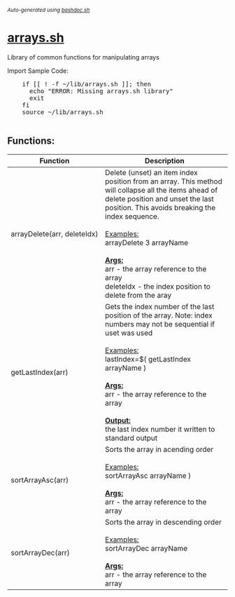 <small><i>Auto-generated using [bashdoc.sh](https://github.com/alejandro-godinez/UsefulScripts/blob/trunk/bashdoc/bashdoc.sh)</i></small>
# [arrays.sh](../arrays.sh)

 Library of common functions for manipulating arrays

Import Sample Code:
  <pre>
    if [[ ! -f ~/lib/arrays.sh ]]; then
      echo "ERROR: Missing arrays.sh library"
      exit
    fi
    source ~/lib/arrays.sh
  </pre>


## Functions:
| Function | Description |
|----------|-------------|
| arrayDelete(arr,&nbsp;deleteIdx) | Delete (unset) an item index position from an array. This method will  collapse all the items ahead of delete position and unset the last position.  This avoids breaking the index sequence.<br>  <br>  <u>Examples:</u><br>  arrayDelete 3 arrayName    <br><br><u><b>Args:</b></u><br>arr - the array reference to the array  <br>deleteIdx - the index position to delete from the aray  <br> |
| getLastIndex(arr) | Gets the index number of the last position of the array.  Note: index numbers may not be sequential if uset was used<br>  <br>  <u>Examples:</u><br>  lastIndex=$( getLastIndex arrayName )    <br><br><u><b>Args:</b></u><br>arr - the array reference to the array  <br><br><u><b>Output:</b></u><br>the last index number it written to standard output  <br> |
| sortArrayAsc(arr) | Sorts the array in acending order<br>  <br>  <u>Examples:</u><br>  sortArrayAsc arrayName )    <br><br><u><b>Args:</b></u><br>arr - the array reference to the array  <br> |
| sortArrayDec(arr) | Sorts the array in descending order<br>  <br>  <u>Examples:</u><br>  sortArrayDec arrayName    <br><br><u><b>Args:</b></u><br>arr - the array reference to the array  <br> |
